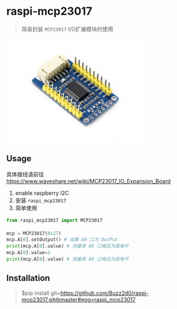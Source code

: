 # raspi-mcp23017
> 简易封装 `MCP23017` I/O扩展模块的使用

![](docs/mcp-23017.jpg)

## Usage
具体接线请前往 https://www.waveshare.net/wiki/MCP23017_IO_Expansion_Board
1. enable raspberry I2C
2. 安装 `raspi_mcp23017`
3. 简单使用

```Python
from raspi_mcp23017 import MCP23017

mcp = MCP23017(0x27)
mcp.A[0].setOutput() # 设置 A0 口为 OutPut
print(mcp.A[0].value) # 测量其 A0 口电压为高电平
mcp.A[0].value=1
print(mcp.A[0].value) # 测量其 A0 口电压为高电平
```


## Installation
> $pip install git+https://github.com/Buzz2d0/raspi-mcp23017.git@master#egg=raspi_mcp23017